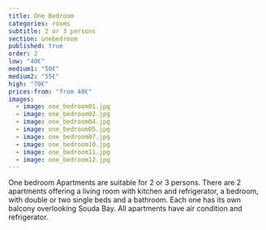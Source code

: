 ```yaml
---
title: One Bedroom
categories: rooms
subtitle: 2 or 3 persons
section: onebedroom
published: true
order: 2
low: "40€"
medium1: "50€"
medium2: "55€"
high: "70€"
prices-from: "from 40€"
images:
  - image: one_bedroom01.jpg
  - image: one_bedroom02.jpg
  - image: one_bedroom04.jpg
  - image: one_bedroom05.jpg
  - image: one_bedroom07.jpg
  - image: one_bedroom10.jpg
  - image: one_bedroom11.jpg
  - image: one_bedroom12.jpg
---
```


One bedroom Apartments are suitable for 2 or 3 persons. 
There are 2 apartments offering a living room with kitchen and refrigerator, a bedroom, with double or two single beds and a bathroom. 
Each one has its own balcony overlooking Souda Bay. All apartments have air condition and refrigerator.